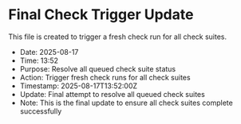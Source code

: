# Final Check Trigger Update

This file is created to trigger a fresh check run for all check suites.

- Date: 2025-08-17
- Time: 13:52
- Purpose: Resolve all queued check suite status
- Action: Trigger fresh check runs for all check suites
- Timestamp: 2025-08-17T13:52:00Z
- Update: Final attempt to resolve all queued check suites
- Note: This is the final update to ensure all check suites complete successfully

